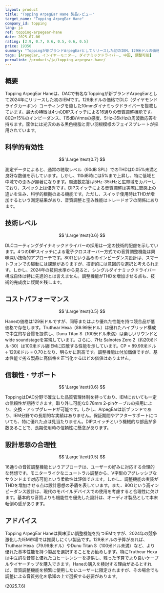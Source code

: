 ```yaml
---
layout: product
title: "Topping ArpegEar Hane 製品レビュー"
target_name: "Topping ArpegEar Hane"
company_id: topping
lang: ja
ref: topping-arpegear-hane
date: 2025-07-06
rating: [2.9, 0.7, 0.6, 0.5, 0.6, 0.5]
price: 19350
summary: "Toppingが新ブランドArpegEarとしてリリースした初のIEM。129米ドルの価格で10mmダイナミックドライバーを搭載し、4つのDIPスイッチによる16通りの音質調整が可能。測定では90dB SPLで0.05%未満の低いTHDを示すが、110dB時には5%まで上昇する。V字型のアグレッシブなサウンドシグネチャを持つ。同価格帯のTruthear Hexa（89.99米ドル）やDunu Titan S（100米ドル未満）などの競合品と比較すると、性能対価格の優位性は限定的。"
tags: [ArpegEar, インイヤーモニター, ダイナミックドライバー, 中国, 調整可能]
permalink: /products/ja/topping-arpegear-hane/
---
```


## 概要

Topping ArpegEar Haneは、DACで有名なToppingが新ブランドArpegEarとして2024年にリリースした初のIEMです。129米ドルの価格でDLC（ダイヤモンドライクカーボン）コーティングを施した10mmダイナミックドライバーを搭載しています。最大の特徴は4つのDIPスイッチによる16通りの音質調整機能です。80Ω±15%のインピーダンス、115dB/Vrmsの感度、5Hz-35kHzの周波数応答を持ちます。筐体には光沢のある黒色樹脂と青い羽根模様のフェイスプレートが採用されています。

## 科学的有効性

$$ \Large \text{0.7} $$

測定データによると、通常の聴取レベル（90dB SPL）でのTHDは0.05%未満と良好な数値を示しています。しかし、110dB時には5%まで上昇し、特に低域と中域での歪みが顕著になります。周波数応答は5Hz-35kHzと広帯域をカバーしており、スペック上は優秀です。DIPスイッチによる音質調整は実際に聴感上の違いを生み、科学的根拠のある機能です。ただし、スイッチ使用時はTHDが増加するという測定結果があり、音質調整と歪み性能はトレードオフの関係にあります。

## 技術レベル

$$ \Large \text{0.6} $$

DLCコーティングダイナミックドライバーの採用は一定の技術的配慮を示しています。4つのDIPスイッチによる電子クロスオーバー方式での音質調整機能は興味深い技術的アプローチです。80Ωという高めのインピーダンス設計は、スマートフォンでの駆動には課題がありますが、技術的には意図的な選択と考えられます。しかし、2024年の技術水準から見ると、シングルダイナミックドライバー構成自体は特に先進的とは言えません。調整機能がTHDを増加させる点も、技術的完成度に疑問を残します。

## コストパフォーマンス

$$ \Large \text{0.5} $$

Haneの価格は129米ドルですが、同等またはより優れた性能を持つ競合品が低価格で存在します。Truthear Hexa（89.99米ドル）は優れたハイブリッド構成で中立的な音質を提供し、Dunu Titan S（100米ドル未満）は楽しいサウンドと wide soundstageを実現しています。さらに、7Hz Salnotes Zero 2（約20米ドル-30）は100米ドル級IEMに匹敵する性能を示しています。CP = 89.99米ドル ÷ 129米ドル = 0.70となり、明らかに割高です。調整機能は付加価値ですが、基本性能で劣る製品に高価格を正当化するほどの価値はありません。

## 信頼性・サポート

$$ \Large \text{0.6} $$

ToppingはDAC分野で確立した品質管理体制を持っており、IEMにおいても一定の信頼性が期待できます。取り外し可能な0.78mm 2-pinケーブルの採用により、交換・アップグレードが可能です。しかし、ArpegEarは新ブランドであり、IEM分野での長期的な実績はありません。保証期間やアフターサポートについても、特に優れた点は見当たりません。DIPスイッチという機械的な部品が多数あることで、長期使用時の信頼性に懸念があります。

## 設計思想の合理性

$$ \Large \text{0.5} $$

16通りの音質調整機能というアプローチは、ユーザーの好みに対応する合理的な発想です。モニターライクなニュートラル調整から、V字型のアグレッシブなサウンドまで対応可能という柔軟性は評価できます。しかし、調整機能の実装がTHDを増加させる点は設計思想の矛盾を表しています。また、80Ωという高インピーダンス設計は、現代のモバイルデバイスでの使用を考慮すると合理性に欠けます。基本的な音質よりも機能性を優先した設計は、オーディオ製品として本末転倒の感があります。

## アドバイス

Topping ArpegEar Haneは興味深い調整機能を持つIEMですが、2024年の競争激化したIEM市場では推奨しにくい製品です。129米ドルの予算があれば、Truthear Hexa（79.99米ドル）やDunu Titan S（100米ドル未満）など、より優れた基本性能を持つ製品を選択することをお勧めします。特にTruthear Hexaは中立的な音質と優れたコヒーレンシーを提供し、残った予算でより良いケーブルやイヤーチップを購入できます。Haneの購入を検討する理由があるとすれば、音質調整機能を頻繁に使用したいユーザーに限定されますが、その場合でも調整による音質劣化を承知の上で選択する必要があります。

(2025.7.6)